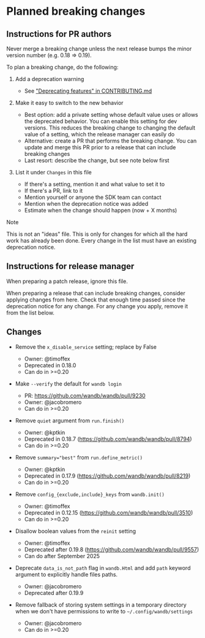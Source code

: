 # Planned breaking changes

## Instructions for PR authors

Never merge a breaking change unless the next release bumps the minor version number (e.g. 0.18 => 0.19).

To plan a breaking change, do the following:

1. Add a deprecation warning
    - See ["Deprecating features" in CONTRIBUTING.md](CONTRIBUTING.md#deprecating-features)

2. Make it easy to switch to the new behavior
    - Best option: add a private setting whose default value uses or allows the deprecated behavior. You can enable this setting for dev versions. This reduces the breaking change to changing the default value of a setting, which the release manager can easily do
    - Alternative: create a PR that performs the breaking change. You can update and merge this PR prior to a release that can include breaking changes
    - Last resort: describe the change, but see note below first

2. List it under `Changes` in this file
    - If there's a setting, mention it and what value to set it to
    - If there's a PR, link to it
    - Mention yourself or anyone the SDK team can contact
    - Mention when the deprecation notice was added
    - Estimate when the change should happen (now + X months)

> [!NOTE]
> This is not an "ideas" file. This is only for changes for which all the hard work has already been done. Every change in the list must have an existing deprecation notice.

## Instructions for release manager

When preparing a patch release, ignore this file.

When preparing a release that can include breaking changes, consider applying changes from here. Check that enough time passed since the deprecation notice for any change. For any change you apply, remove it from the list below.

## Changes

- Remove the `x_disable_service` setting; replace by False
    - Owner: @timoffex
    - Deprecated in 0.18.0
    - Can do in >=0.20

- Make `--verify` the default for `wandb login`
    - PR: https://github.com/wandb/wandb/pull/9230
    - Owner: @jacobromero
    - Can do in >=0.20

- Remove `quiet` argument from `run.finish()`
    - Owner: @kptkin
    - Deprecated in 0.18.7 (https://github.com/wandb/wandb/pull/8794)
    - Can do in >=0.20

- Remove `summary="best"` from `run.define_metric()`
    - Owner: @kptkin
    - Deprecated in 0.17.9 (https://github.com/wandb/wandb/pull/8219)
    - Can do in >=0.20

- Remove `config_{exclude,include}_keys` from `wandb.init()`
    - Owner: @timoffex
    - Deprecated in 0.12.15 (https://github.com/wandb/wandb/pull/3510)
    - Can do in >=0.20

- Disallow boolean values from the `reinit` setting
    - Owner: @timoffex
    - Deprecated after 0.19.8 (https://github.com/wandb/wandb/pull/9557)
    - Can do after September 2025

- Deprecate `data_is_not_path` flag in `wandb.Html` and add `path` keyword argument to explicitly handle files paths.
    - Owner: @jacobromero
    - Deprecated after 0.19.9

- Remove fallback of storing system settings in a temporary directory when we don't have permissions to write to `~/.config/wandb/settings`
    - Owner: @jacobromero
    - Can do in >=0.20

